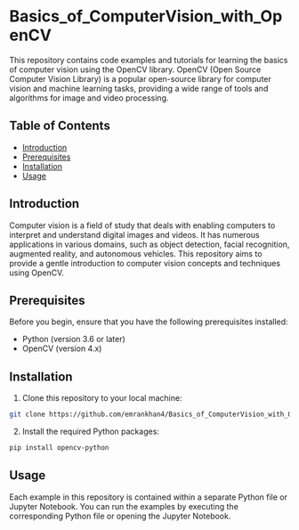 # Basics_of_ComputerVision_with_OpenCV

This repository contains code examples and tutorials for learning the basics of computer vision using the OpenCV library. OpenCV (Open Source Computer Vision Library) is a popular open-source library for computer vision and machine learning tasks, providing a wide range of tools and algorithms for image and video processing.

## Table of Contents

- [Introduction](#introduction)
- [Prerequisites](#prerequisites)
- [Installation](#installation)
- [Usage](#usage)
## Introduction

Computer vision is a field of study that deals with enabling computers to interpret and understand digital images and videos. It has numerous applications in various domains, such as object detection, facial recognition, augmented reality, and autonomous vehicles. This repository aims to provide a gentle introduction to computer vision concepts and techniques using OpenCV.

## Prerequisites

Before you begin, ensure that you have the following prerequisites installed:

- Python (version 3.6 or later)
- OpenCV (version 4.x)

## Installation

1. Clone this repository to your local machine:

```bash
git clone https://github.com/emrankhan4/Basics_of_ComputerVision_with_OpenCV.git
```


2. Install the required Python packages:
```bash
pip install opencv-python

```

## Usage
Each example in this repository is contained within a separate Python file or Jupyter Notebook. You can run the examples by executing the corresponding Python file or opening the Jupyter Notebook.

